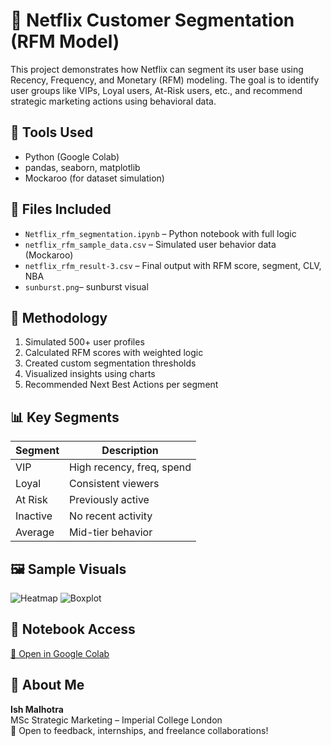 # 🎯 Netflix Customer Segmentation (RFM Model)

This project demonstrates how Netflix can segment its user base using Recency, Frequency, and Monetary (RFM) modeling. The goal is to identify user groups like VIPs, Loyal users, At-Risk users, etc., and recommend strategic marketing actions using behavioral data.

## 🚀 Tools Used
- Python (Google Colab)
- pandas, seaborn, matplotlib
- Mockaroo (for dataset simulation)

## 📁 Files Included
- `Netflix_rfm_segmentation.ipynb` – Python notebook with full logic
- `netflix_rfm_sample_data.csv` – Simulated user behavior data (Mockaroo)
- `netflix_rfm_result-3.csv` – Final output with RFM score, segment, CLV, NBA
- `sunburst.png`– sunburst visual

## 🧠 Methodology
1. Simulated 500+ user profiles
2. Calculated RFM scores with weighted logic
3. Created custom segmentation thresholds
4. Visualized insights using charts
5. Recommended Next Best Actions per segment

## 📊 Key Segments
| Segment   | Description               |
|-----------|---------------------------|
| VIP       | High recency, freq, spend |
| Loyal     | Consistent viewers        |
| At Risk   | Previously active         |
| Inactive  | No recent activity        |
| Average   | Mid-tier behavior         |

## 🖼️ Sample Visuals
![Heatmap](visuals/heatmap.png)
![Boxplot](visuals/boxplot.png)

## 📎 Notebook Access
[🔗 Open in Google Colab](https://colab.research.google.com/drive/1dTKvXYdyjoil8B07WPsnjpNVC1v-6oNq?usp=sharing)

## 💼 About Me
**Ish Malhotra**  
MSc Strategic Marketing – Imperial College London  
💬 Open to feedback, internships, and freelance collaborations!
